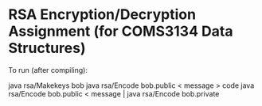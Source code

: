 # RSA Encryption/Decryption Assignment (for COMS3134 Data Structures)

To run (after compiling):

java rsa/Makekeys bob
java rsa/Encode bob.public < message > code
java rsa/Encode bob.public < message | java rsa/Encode bob.private